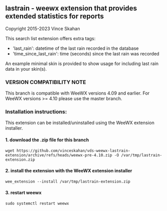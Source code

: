 
## lastrain - weewx extension that provides extended statistics for reports
Copyright 2015-2023 Vince Skahan

This search list extension offers extra tags:

  * 'last_rain':            datetime of the last rain recorded in the database
  * 'time_since_last_rain': time (seconds) since the last rain was recorded

An example minimal skin is provided to show usage for including last rain data in your skin(s).

### VERSION COMPATIBILITY NOTE
This branch is compatible with WeeWX versions 4.09 and earlier.   For WeeWX versions >= 4.10 please use the master branch.

### Installation instructions:
This extension can be installed/uninstalled using the WeeWX extension installer.

#### 1. download the .zip file for this branch

`wget https://github.com/vinceskahan/vds-weewx-lastrain-extension/archive/refs/heads/weewx-pre-4.10.zip -O /var/tmp/lastrain-extension.zip`

#### 2. install the extension with the WeeWX extension installer

`wee_extension --install /var/tmp/lastrain-extension.zip`

#### 3. restart weewx

`sudo systemctl restart weewx`

